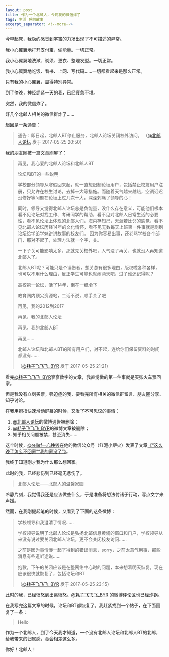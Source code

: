 ```yaml
---
layout: post
title: 作为一个北邮人，今晚我的微信炸了
tags: 生活 睡前故事
excerpt_separator: <!--more-->
---
```


今早起床，我隐约感觉到宇宙的力场出现了不可描述的异常。

我小心翼翼地打开支付宝，偷能量。一切正常。

我小心翼翼地洗漱、剃须、更衣、整理发型。一切正常。

我小心翼翼地吃饭、看书、上网、写代码……一切都看起来是那么正常。

<!--more-->

只有我的小心翼翼，显得特别异常。

到了傍晚，神经绷紧一天的我，已经疲惫不堪。

突然，我的微信炸了。

好几个北邮人相关的微信群炸了……

起因是一条通告：

> 通告：即日起，北邮人BT停止服务，北邮人论坛关闭校外访问。
> （[@北邮人论坛](http://weibo.com/byrbbs) 发于 2017-05-25 20:50）

我的朋友圈被一篇文章刷屏了：

> 再见，我心爱的北邮人论坛和北邮人BT
> 
> 论坛和BT的一些说明
> 
> 学校部分领导从寒假回来起，就一直想限制论坛用户，包括禁止校友用户注册，只允许在校生讨论，去掉十大等措施。而随着天气越来越热，空调迟迟没修好等问题在论坛上过几次十大，深深刺痛了领导的心！
> 
> 同时，领导又觉得北邮人论坛总是负能量，没什么存在意义，可能他们根本看不见论坛对找工作、考研同学的帮助，看不见对北邮人日常生活的必要性，看不见论坛上体现的北邮人们，海内存知己，天涯若比邻的感觉，看不见北邮人论坛历经14年的文化情怀，看不见无数每天上班第一件事就是刷刷论坛给学弟学妹讲讲故事的校友们。
> 因为你容易出事，还老骂学校各个部门，那对不起了，处理方法就一个字，关。
> 
> 一下子关可能影响太多，那就先关校外吧，人气没了再关，也就没人再知道北邮人了。
> 
> 北邮人BT呢？可能只是个误伤者，想关总有很多理由，版权啦各种各样，也可以不用什么理由，反正学生可能也就闹两天吧，过了谁还记得呢？
> 
> 高校第一论坛，活了14年，倒在一纸令下
> 
> 教育网内顶尖资源站，二话不说，顺手关了吧
> 
> 再见，我的2012到2017
> 
> 再见，我的北邮人论坛
> 
> 再见，我的北邮人BT
> 
> 再见……
> 
> 北邮人论坛和北邮人BT的所有用户们，对不起，连给你们保留资料的时间都没有……
> 
> （[@耗子飞飞飞_BYR](http://weibo.com/byrwdjwxh) 发于 2017-05-25 21:21）

看完[@耗子飞飞飞_BYR](http://weibo.com/byrwdjwxh)寥寥数字的文章，我直觉做的第一件事就是买张火车票回家。

但是我没有立刻买票，强迫症的我，要看完所有相关的微信群留言、朋友圈分享、知乎讨论。

在我用拇指快速滑动屏幕的时候，又发了不可思议的事情：

1. [@北邮人论坛](http://weibo.com/byrbbs)的微博通告被删除；
2. [@耗子飞飞飞_BYR](http://weibo.com/byrwdjwxh)的微博文章被删除；
3. 知乎相关问题被禁，甚至消失……

这个时候，[@relief一心挣钱](http://weibo.com/yangtzewater)在他的微信公众号（红泥小炉火）发表了文章[《“这么晚了怎么不回家”“我的家没了”》](http://mp.weixin.qq.com/s/tbDmRA1s1UpdXoNF1oZGcA)。

我终于知道刚才我为什么那么想回家。

此时的我，已经悲伤到已经毫无悲伤了。

> 北邮人论坛——北邮人的温馨家园

冷静片刻，我觉得我还是应该做些什么，于是准备将想法付诸于行动，写点文字来声援。

然而，在我刚提起笔的时候，又看到了下面的这条微博：

> 学校领导和我澄清了情况……
> 
> 学校领导说明了北邮人论坛是弘扬北邮信息黄埔的窗口和门户，学校领导从来没有说过要关闭北邮人论坛，更不会关闭校友访问……
> 
> 之前是因为事情湊一起了得到的错误消息，sorry，之前太意气用事，那些消息有些道听途说……
> 
> 抱歉，下午的关闭应该是在整网络中心时的问题，本来想着明天恢复，现在应该很快就恢复了，包括论坛和BT
> 
> （[@耗子飞飞飞_BYR](http://weibo.com/byrwdjwxh) 发于 2017-05-25 23:15）

此时的我，已经愤怒到出离愤怒。[@耗子飞飞飞_BYR](http://weibo.com/byrwdjwxh) 的微博评论区也已经炸锅。

在我写完这篇文章的时候，论坛和BT都恢复了。我赶紧找到一个帖子，在下面回复了一条：

> Hello

作为一个北邮人，到了今天我才知道，一个没有北邮人论坛和北邮人BT的北邮，给我带来的归属感，竟会相差这么多。

你好！北邮人！
